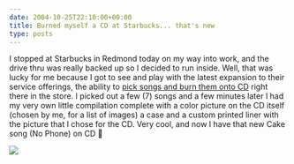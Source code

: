 ```yaml
---
date: 2004-10-25T22:10:00+00:00
title: Burned myself a CD at Starbucks... that's new
type: posts
---
```

I stopped at Starbucks in Redmond today on my way into work, and the drive thru was really backed up so I decided to run inside. Well, that was lucky for me because I got to see and play with the latest expansion to their service offerings, the ability to [pick songs and burn them onto CD](https://www.starbucks.com/hearmusic) right there in the store. I picked out a few (7) songs and a few minutes later I had my very own little compilation complete with a color picture on the CD itself (chosen by me, for a list of images) a case and a custom printed liner with the picture that I chose for the CD. Very cool, and now I have that new Cake song (No Phone) on CD 🙂

![](https://www.textamerica.com/user.images.x/64/IMG_364864/_1025/T40410251221111.jpg)
